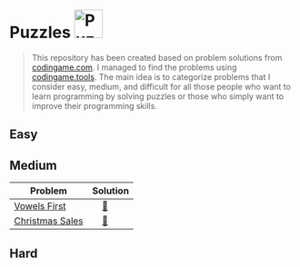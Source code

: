 # Puzzles <img src="https://upload.wikimedia.org/wikipedia/commons/4/43/Rubik%27s_cube_almost_solved.svg" alt="Puzzles" width="50px" height="50px" />
>This repository has been created based on problem solutions from [codingame.com](https://www.codingame.com). I managed to find the problems using [codingame.tools](https://codingame.tools). The main idea is to categorize problems that I consider easy, medium, and difficult for all those people who want to learn programming by solving puzzles or those who simply want to improve their programming skills.


## Easy
## Medium
| Problem | Solution |
| ------- | --------- |
| [Vowels First](https://www.codingame.com/ide/demo/678960e7a53647e7e1bcffbca36f4babaac8c1) | &nbsp;&nbsp;&nbsp;&nbsp;[🐍](https://github.com/jeansuarex/codingame/blob/54fe72d8af8408af7f54725b105bf517ccd27845/Level%20-%202/solutions/vowelsfirst.py)&nbsp;&nbsp;&nbsp;&nbsp; |
| [Christmas Sales](https://www.codingame.com/ide/demo/72867390141e49c5a87da2363db8f5adcdd454) |  &nbsp;&nbsp;&nbsp;&nbsp;[🐍](https://github.com/jeansuarex/codingame/blob/main/Level%20-%201/solutions/chrissales.py)

## Hard
